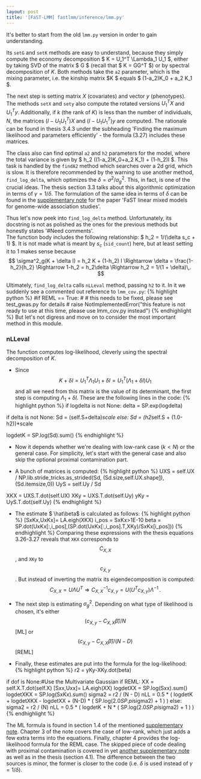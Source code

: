 ```yaml
---
layout: post
title: '[FaST-LMM] fastlmm/inference/lmm.py'
---
```


It's better to start from the old `lmm.py` version in order to gain understanding.

Its `setG` and `setK` methods are easy to understand, because they simply compute the economy decomposition $ K = U_1^T \Lambda_1 U_1 $, either by taking SVD of the matrix $ G $ (recall that $ K = GG^T $) or by spectral decomposition of $K$. Both methods take the `a2` parameter, which is the mixing parameter, i.e. the kinship matrix $K $ equals $ (1-a_2)K_0 + a_2  K_1 $.

The next step is setting matrix $X$ (covariates) and vector $y$ (phenotypes). The methods `setX` and `sety` also compute the rotated versions $U_1^TX$ and $U_1^Ty$. Additionally, if $k$ (the rank of $K$) is less than the number of individuals, $N$, the matrices $(I-U_1U_1^T)X$ and $(I-U_1U_1^T)y$ are computed. The rationale can be found in thesis 3.4.3 under the subheading 'Finding the maximum likelihood and parameters efficiently' - the formula (3.27) includes these matrices.

The class also can find optimal `a2` and `h2` parameters for the model, where the total variance is given by $ h_2 ((1-a_2)K_0+a_2 K_1) + (1-h_2)I $. This task is handled by the `findA2` method which searches over a 2d grid, which is slow. It is therefore recommended by the warning to use another method, `find_log_delta`, which optimizes the $\delta = \sigma^2 / \sigma^2_g$. This, in fact, is one of the crucial ideas. The thesis section 3.3 talks about this algorithmic optimization in terms of $\gamma = 1/\delta$. The formulation of the same idea in terms of $\delta$ can be found in the [supplementary note][1] for the paper 'FaST linear mixed models for genome-wide association studies'.

Thus let's now peek into `find_log_delta` method.
Unfortunately, its docstring is not as polished as the ones for the previous methods but honestly states '#Need comments'. <br/>
The function body includes the following relationship: $ h_2 = 1/(\delta s_c + 1) $. It is not made what is meant by $s_c$ (`sid_count`) here, but at least setting it to 1 makes sense because
$$ \sigma^2_g(K + \delta I) = h_2 K + (1-h_2) I \Rightarrow \delta = \frac{1-h_2}{h_2} \Rightarrow 1-h_2 = h_2\delta \Rightarrow h_2 = 1/(1 + \delta)\,. $$

Ultimately, `find_log_delta` calls `nLLeval` method, passing `h2` to it.
In it we suddenly see a commented out reference to `lmm_cov.py`:
{% highlight python %}
        #if REML == True:
        #    # this needs to be fixed, please see test_gwas.py for details
        #    raise NotImplementedError("this feature is not ready to use at this time, please use lmm_cov.py instead")
{% endhighlight %}
But let's not digress and move on to consider the most important method in this module.

### nLLeval

The function computes log-likelihood, cleverly using the spectral decomposition of $K$.

* Since $$ K+\delta I = U_1^T\Lambda_1 U_1 + \delta I= U_1^T(\Lambda_1 + \delta I)U_1 $$ and all we need from this matrix is the value of its determinant, the first step is computing $\Lambda_1 + \delta I$. These are the following lines in the code:
{% highlight python %}
if logdelta is not None:
    delta = SP.exp(logdelta)

if delta is not None:
    Sd = (self.S+delta)*scale
else:
    Sd = (h2*self.S + (1.0-h2))*scale

logdetK = SP.log(Sd).sum()
{% endhighlight %}

* Now it depends whether we're dealing with low-rank case ($k < N$) or the general case. For simplicity, let's start with the general case and also skip the optional proximal contamination part.

* A bunch of matrices is computed:
{% highlight python %}
UXS = self.UX / NP.lib.stride_tricks.as_strided(Sd, (Sd.size,self.UX.shape[1]), (Sd.itemsize,0))
UyS = self.Uy / Sd

XKX = UXS.T.dot(self.UX)
XKy = UXS.T.dot(self.Uy)
yKy = UyS.T.dot(self.Uy)
{% endhighlight %}

* The estimate $ \hat\beta$ is calculated as follows:
{% highlight python %}
[SxKx,UxKx]= LA.eigh(XKX)
i_pos = SxKx>1E-10
beta = SP.dot(UxKx[:,i_pos],(SP.dot(UxKx[:,i_pos].T,XKy)/SxKx[i_pos]))
{% endhighlight %}
Comparing these expressions with the thesis equations 3.26-3.27 reveals that `XKX` corresponds to $$ C_{X,X} $$, and `XKy` to $$ c_{X,y} $$.
But instead of inverting the matrix its eigendecomposition is computed:
$$
C_{X,X} = U\Lambda U^T \Rightarrow C_{X,X}^{-1}c_{X,y} = U(U^T c_{X,y})\Lambda^{-1}\,.
$$

* The next step is estimating $\sigma^2_g$. Depending on what type of likelihood is chosen, it's either $$(c_{X,y}-C_{X,X}\hat\beta)/N$$ [ML] or $$(c_{X,y}-C_{X,X}\hat\beta)/(N-D) $$ [REML]

* Finally, these estimates are put into the formula for the log-likelihood:
{% highlight python %}
r2 = yKy-XKy.dot(beta)

if dof is None:#Use the Multivariate Gaussian
    if REML:
        XX = self.X.T.dot(self.X)
        [Sxx,Uxx]= LA.eigh(XX)
        logdetXX  = SP.log(Sxx).sum()
        logdetXKX = SP.log(SxKx).sum()
        sigma2 = r2 / (N - D)
        nLL =  0.5 * ( logdetK + logdetXKX - logdetXX + (N-D) * ( SP.log(2.0*SP.pi*sigma2) + 1 ) )
    else:
        sigma2 = r2 / (N)
        nLL =  0.5 * ( logdetK + N * ( SP.log(2.0*SP.pi*sigma2) + 1 ) )
{% endhighlight %}

The ML formula is found in section 1.4 of the mentioned [supplementary note][1].
Chapter 3 of the note covers the case of low-rank, which just adds a few extra terms into the equations.
Finally, chapter 4 provides the log-likelihood formula for the REML case.
The skipped piece of code dealing with proximal contamination is covered in yet [another supplementary note][2] as well as in the thesis (section 4.1). The difference between the two sources is minor, the former is closer to the code (i.e. $\delta$ is used instead of $\gamma=1/\delta$).

[1]: http://www.nature.com/nmeth/journal/v8/n10/extref/nmeth.1681-S1.pdf
[2]: http://www.nature.com/nmeth/journal/v9/n6/extref/nmeth.2037-S1.pdf